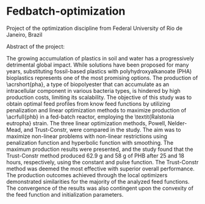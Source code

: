 # Fedbatch-optimization
Project of the optimization discipline from Federal University of Rio de Janeiro, Brazil

Abstract of the project:


The growing accumulation of plastics in soil and water has a progressively detrimental global impact. While solutions have been proposed for many years, substituting fossil-based plastics with polyhydroxyalkanoate (PHA) bioplastics represents one of the most promising options. The production of \acrshort{pha}, a type of biopolyester that can accumulate as an intracellular component in various bacteria types, is hindered by high production costs, limiting its scalability. The objective of this study was to obtain optimal feed profiles from know feed functions by utilizing penalization and linear optimization methods to maximize production of \acrfull{phb} in a fed-batch reactor, employing the \textit{Ralstonia eutropha} strain. The three linear optimization methods, Powell, Nelder-Mead, and Trust-Constr, were compared in the study. The aim was to maximize non-linear problems with non-linear restrictions using penalization function and hyperbolic function with smoothing. The maximum production results were presented, and the study found that the Trust-Constr method produced 62.9 g and 58 g of PHB after 25 and 18 hours, respectively, using the constant and pulse function. The Trust-Constr method was deemed the most effective with superior overall performance. The production outcomes achieved through the local optimizers demonstrated similarities for the majority of the analyzed feed functions. The convergence of the results was also contingent upon the convexity of the feed function and initialization parameters.

